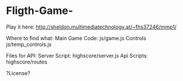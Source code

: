 # Fligth-Game-

Play it here: http://sheldon.multimediatechnology.at/~fhs37246/mmp1/

Where to find what:
Main Game Code: js/game.js
Controls js/temp_controls.js

Files for API:
    Server Script: highscore/server.js
    Api Scripts: highscore/routes
        
?License?
